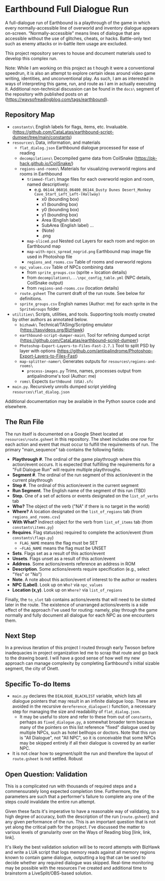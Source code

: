 # Earthbound Full Dialogue Run
A full-dialogue run of Earthbound is a playthrough of the game in which every normally-accessible line of overworld and inventory dialogue appears on-screen. “Normally-accessible” means lines of dialogue that are accessible without the use of glitches, cheats, or hacks. Battle-only text such as enemy attacks or in-battle item usage are excluded.

This project repository serves to house and document materials used to develop this complex run.

Note: While I am working on this project as t hough it were a conventional speedrun, it is also an attempt to explore certain ideas around video game writing, identities, and unconventional play. As such, I am as interested in ways of interpreting this game, run, and route as I am in actually executing it. Additional non-technical discussion can be found in the `docs\` segment of the repository with published posts on at (https://waysofreadingblog.com/tags/earthbound).

## Repository Map

* `constants\` English labels for flags, items, etc. Invaluable. (https://github.com/CataLatas/earthbound-script-dumper/tree/main/constants)
* `resources\` Data, information, and materials
    * `flat_dialog.json` Earthbound dialogue processed for ease of reading
    * `decompilations\` Decompiled game data from CoilSnake (https://pk-hack.github.io/CoilSnake/)
    * `regions-and-rooms\` Materials for visualizing overworld regions and rooms in Earthbound
        * `trimmed-flat\` Image files for each overworld region and room, named descriptively:
            * e.g. `06144_06016_06400_06144_Dusty Dunes Desert_Monkey Cave_Start_Left_Left-(Hallway)`
                * x0 (bounding box)
                * x1 (bounding box)
                * y0 (bounding box)
                * y1 (bounding box)
                * Area (English label)
                * SubArea (English label) ...
                * (Note)
                * .png
        * `map-sliced.psd` Nested cut Layers for each room and region on Earthbound map
        * `map-with-npcs_spread_nogrid.png` Earthbound map image file used in Photoshop file
        * `regions_and_rooms.csv` Table of rooms and overworld regions
    * `npc_values.csv` Table of NPCs combining data
        * from `sprite_groups.csv` (sprite + location details)
        * from `decompilations\...\npc_config_table.yml` (NPC details, CoilSnake output)
        * from `regions-and-rooms.csv` (location details)
    * `route.gsheet` The current draft of the run route. See below for definitions.
    * `sprite_groups.csv` English names (Author: me) for each sprite in the `SpriteGroups` folder
* `utilities\` Scripts, utilities, and tools. Supporting tools mostly created by other authors as annotated below. 
    * `bizhawk\` Technical/TASing/Scripting emulator (https://tasvideos.org/BizHawk)
    * `earthbound-script-dumper-main\` Tool for refining dumped script (https://github.com/CataLatas/earthbound-script-dumper)
    * `Photoshop-Export-Layers-to-Files-Fast-2.7.1` Tool to split PSD by layer with options (https://github.com/antipalindrome/Photoshop-Export-Layers-to-Files-Fast)
    * `map-splitter-namer\` Generates outputs for `resources\regions-and-rooms\`
        * `process-images.py` Trims, names, processes output from antipalindrome's tool (Author: me)
    * `roms\` Expects `EarthBound (USA).sfc`
* `main.py`. Recursively unrolls dumped script yielding `resources\flat_dialog.json`

Additional documentation may be available in the Python source code and elsewhere.

## The Run File
The run itself is documented on a Google Sheet located at `resources\route.gsheet` in this repository. The sheet includes one row for each action and event that must occur to fulfill the requirements of run. The primary "main_sequence" tab contains the following fields:

* **Playthrough #**. The ordinal of the game playthrough where this action/event occurs. It is expected that fulfilling the requirements for a "Full Dialogue Run" will require multiple playthroughs.
* **Segment #**. The ordinal of the run segment of this action/event in the current playthrough
* **Step #**. The ordinal of this action/event in the current segment
* **Run Segment**. The English name of the segment of this run (TBD)
* **Step.** One of a set of actions or events designated on the `list_of_verbs` tab
* **Who?** The object of the verb ("NA" if there is no target in the world)
* **Where?** A location designated on the `list_of_regions` tab (from `regions_and_rooms.csv`)
* **With What?** Indirect object for the verb from `list_of_items` tab (from `constants\items.py`)
* **Requires**. Flag status(es) required to complete the action/event (from `constants\flags.py`)
    * `FLAG_NAME` means the flag must be SET
    * `~FLAG_NAME` means the flag must be UNSET
* **Sets**. Flags set as a result of this action/event
* **Unsets**. Flags unset as a result of this action/event
* **Address**. Some actions/events reference an address in ROM
* **Description**. Some actions/events require specification (e.g., select "Yes" or "No")
* **Note**. A note about this action/event of interest to the author or readers
* **NPC (Label)**. Look up on `Who?` via `npc_values`
* **Location (x,y)**. Look up on `Where?` via `list_of_regions`

Finally, the `to_slot` tab contains actions/events that will need to be slotted later in the route. The existence of unarranged actions/events is a side effect of the approach I've used for routing: namely, play through the game normally and fully document all dialogue for each NPC as one encounters them.

## Next Step
In a previous iteration of this project I routed through early Twoson before inadequacies in project organization led me to scrap that route and go back to the drawing board. I will have a good sense of how well my new approach can manage complexity by completing Earthbound's initial sizable segment, the city of Onett.

## Specific To-do Items
* `main.py` declares the `DIALOGUE_BLACKLIST` variable, which lists all dialogue pointers that may result in an infinite dialogue loop. These are avoided in the recursive `dereference_dialogue()` function, a necessary step for managing the size and readability of `flat_dialog.json`.
    * It may be useful to store and refer to these from out of `constants`, perhaps as `fixed_dialogue.py`, a somewhat broader term because many of the pointers on this list reference "fixed" dialogue used by multiple NPCs, such as hotel bellhops or doctors. Note that this run is "All Dialogue", not "All NPC", so it is conceivable that some NPCs may be skipped entirely if all their dialogue is covered by an earlier NPC.
* It is not clear how to segment/split the run and therefore the layout of `route.gsheet` is not settled. Robust 

## Open Question: Validation
This is a complicated run with thousands of required steps and a commensurately long expected completion time. Furthermore, the parameters are such that a performer's failure to complete any one of the steps could invalidate the entire run attempt.

Given these facts it's imperative to have a reasonable way of validating, to a high degree of accuracy, both the description of the run (`route.gsheet`) and any given performance of the run. This is an important question that is not yet along the critical path for the project. I've  discussed the matter to various levels of granularity over on the Ways of Reading blog [link, link, link].

It's likely the best validation solution will be to record attempts with BizHawk and write a LUA script that logs memory reads against all memory regions known to contain game dialogue, outputting a log that can be used to decide whether any required dialogue was skipped. Real-time monitoring may be possible with the resources I've created and additional time to brainstorm a LiveSplit/OBS-based solution.
